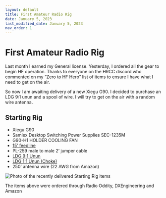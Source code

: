 ```yaml
---
layout: default
title: First Amateur Radio Rig
date: January 5, 2023
last_modified_date: January 5, 2023 
nav_order: 1
---
```

# First Amateur Radio Rig

Last month I earned my General license. Yesterday, I ordered all the gear to begin HF operation. Thanks to everyone on the HRCC discord who commented on my “Zero to HF Hero” list of items to ensure I have what I need to get on the air.


So now I am awaiting delivery of a new Xiegu G90. I decided to purchase an LDG 9:1 unun and a spool of wire. I will try to get on the air with a random wire antenna.

## Starting Rig
 - Xiegu G90
 - Samlex Desktop Switching Power Supplies SEC-1235M
 - G90-H1 HOLDER COOLING FAN
 - [15’ feedline](https://www.dxengineering.com/parts/dxe-8xdx015)
 - PL-259 male to male 2’ jumper cable
 - [LDG 9:1 Unun](https://www.dxengineering.com/parts/ldg-ru-9-1)
 - [LDG 1:1 Unun (Choke)](https://www.dxengineering.com/parts/ldg-ru-1-1)
 - 250’ antenna wire (22 AWG from Amazon)

![Photo of the recently delivered Starting Rig items](shipped_radio_and_gear.png "Recently delivered items")

The items above were ordered through Radio Oddity, DXEngineering and Amazon

